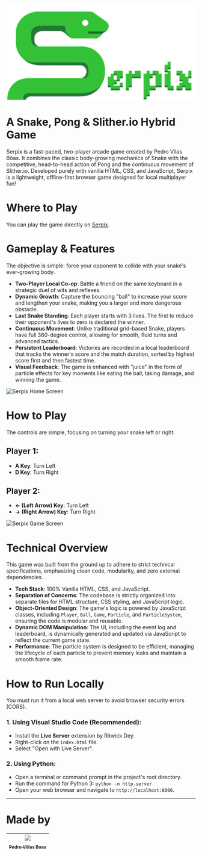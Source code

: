 <img src="assets/visual/img/logo.png" alt="Serpix Logo">
<h1>A Snake, Pong & Slither.io Hybrid Game</h1>
<p>
    Serpix is a fast-paced, two-player arcade game created by Pedro Vilas Bôas. It combines the classic
    body-growing mechanics of Snake with the competitive, head-to-head action of Pong and the continuous
    movement of Slither.io. Developed purely with vanilla HTML, CSS, and JavaScript, Serpix is a lightweight,
    offline-first browser game designed for local multiplayer fun!
</p>
<h1>Where to Play</h1>
<p>
    You can play the game directly on <a href="https://pedrovillasboas.github.io/SerpixGame/" target="_blank">Serpix</a>.
</p>


<h1>Gameplay & Features</h1>
<p>
    The objective is simple: force your opponent to collide with your snake's ever-growing body.
</p>
<ul>
    <li><strong>Two-Player Local Co-op</strong>: Battle a friend on the same keyboard in a strategic duel of
        wits and reflexes.</li>
    <li><strong>Dynamic Growth</strong>: Capture the bouncing "ball" to increase your score and lengthen your
        snake, making you a larger and more dangerous obstacle.</li>
    <li><strong>Last Snake Standing</strong>: Each player starts with 3 lives. The first to reduce their
        opponent's lives to zero is declared the winner.</li>
    <li><strong>Continuous Movement</strong>: Unlike traditional grid-based Snake, players have full 360-degree
        control, allowing for smooth, fluid turns and advanced tactics.</li>
    <li><strong>Persistent Leaderboard</strong>: Victories are recorded in a local leaderboard that tracks the
        winner's score and the match duration, sorted by highest score first and then fastest time.</li>
    <li><strong>Visual Feedback</strong>: The game is enhanced with "juice" in the form of particle effects for
        key moments like eating the ball, taking damage, and winning the game.</li>
</ul>

<img src="assets/visual/img/home.gif" alt="Serpix Home Screen">

<h1>How to Play</h1>
<p>
    The controls are simple, focusing on turning your snake left or right.
</p>
<h2>Player 1:</h2>
<ul>
    <li><strong>A Key</strong>: Turn Left</li>
    <li><strong>D Key</strong>: Turn Right</li>
</ul>
<h2>Player 2:</h2>
<ul>
    <li><strong>← (Left Arrow) Key</strong>: Turn Left</li>
    <li><strong>→ (Right Arrow) Key</strong>: Turn Right</li>
</ul>

<img src="assets/visual/img/game.gif" alt="Serpix Game Screen">

<h1>Technical Overview</h1>
<p>
    This game was built from the ground up to adhere to strict technical specifications, emphasizing clean code,
    modularity, and zero external dependencies.
</p>
<ul>
    <li><strong>Tech Stack</strong>: 100% Vanilla HTML, CSS, and JavaScript.</li>
    <li><strong>Separation of Concerns</strong>: The codebase is strictly organized into separate files for HTML
        structure, CSS styling, and JavaScript logic.</li>
    <li><strong>Object-Oriented Design</strong>: The game's logic is powered by JavaScript classes, including
        <code>Player</code>, <code>Ball</code>, <code>Game</code>, <code>Particle</code>, and
        <code>ParticleSystem</code>, ensuring the code is modular and reusable.</li>
    <li><strong>Dynamic DOM Manipulation</strong>: The UI, including the event log and leaderboard, is
        dynamically generated and updated via JavaScript to reflect the current game state.</li>
    <li><strong>Performance</strong>: The particle system is designed to be efficient, managing the lifecycle of
        each particle to prevent memory leaks and maintain a smooth frame rate.</li>
</ul>

<h1>How to Run Locally</h1>
<p>
    You must run it from a local web server to avoid browser security errors (CORS).
</p>

<h3>1. Using Visual Studio Code (Recommended):</h3>
<ul>
    <li>Install the <strong>Live Server</strong> extension by Ritwick Dey.</li>
    <li>Right-click on the <code>index.html</code> file.</li>
    <li>Select "Open with Live Server".</li>
</ul>

<h3>2. Using Python:</h3>
<ul>
    <li>Open a terminal or command prompt in the project's root directory.</li>
    <li>Run the command for Python 3: <code>python -m http.server</code></li>
    <li>Open your web browser and navigate to <code>http://localhost:8000</code>.</li>
</ul>

<hr>

# Made by
| [<img loading="lazy" src="https://avatars.githubusercontent.com/u/47667167?v=4" width=115><br><sub>Pedro Villas Boas</sub>](https://github.com/PedroVillasBoas) |
| :---: |
